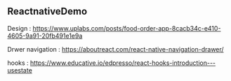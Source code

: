 ## ReactnativeDemo

Design : https://www.uplabs.com/posts/food-order-app-8cacb34c-e410-4605-9a91-20fb491e1e9a

Drwer navigation : https://aboutreact.com/react-native-navigation-drawer/

hooks : https://www.educative.io/edpresso/react-hooks-introduction---usestate